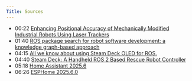 ```yaml
---
Title: Sources
---
```


- 00:22 [Enhancing Positional Accuracy of Mechanically Modified Industrial Robots Using Laser Trackers](https://www.mdpi.com/2218-6581/14/4/42)
- 01:40 [ROS package search for robot software development: a knowledge graph-based approach](https://link.springer.com/article/10.1007/s11704-024-3660-9)
- 04:15 [All we know about using Steam Deck OLED for ROS.](https://github.com/ICE9-Robotics/ROS-for-Steam-Deck-OLED)
- 04:40 [Steam Deck: A Handheld ROS 2 Based Rescue Robot Controller](https://link.springer.com/chapter/10.1007/978-3-031-85859-8_22?fromPaywallRec=true)
- 05:18 [Home Assistant 2025.6](https://www.home-assistant.io/blog/2025/06/11/release-20256/#read-more)
- 06:26 [ESPHome 2025.6.0](https://esphome.io/changelog/2025.6.0.html)
